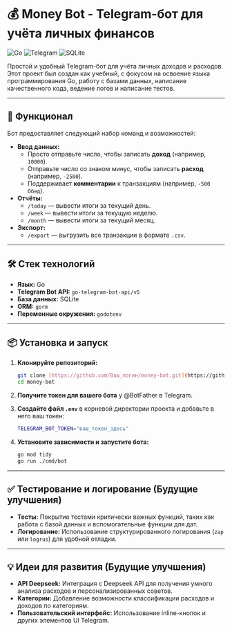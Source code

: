 # 💰 Money Bot - Telegram-бот для учёта личных финансов

![Go](https://img.shields.io/badge/go-%2300ADD8.svg?style=for-the-badge&logo=go&logoColor=white)
![Telegram](https://img.shields.io/badge/Telegram-26A5E4?style=for-the-badge&logo=telegram&logoColor=white)
![SQLite](https://img.shields.io/badge/sqlite-%2307405e.svg?style=for-the-badge&logo=sqlite&logoColor=white)

Простой и удобный Telegram-бот для учёта личных доходов и расходов. Этот проект был создан как учебный, с фокусом на освоение языка программирования Go, работу с базами данных, написание качественного кода, ведение логов и написание тестов.

---

## 🚀 Функционал

Бот предоставляет следующий набор команд и возможностей:

* **Ввод данных:**
    * Просто отправьте число, чтобы записать **доход** (например, `10000`).
    * Отправьте число со знаком минус, чтобы записать **расход** (например, `-2500`).
    * Поддерживает **комментарии** к транзакциям (например, `-500 Обед`).
* **Отчёты:**
    * `/today` — вывести итоги за текущий день.
    * `/week` — вывести итоги за текущую неделю.
    * `/month` — вывести итоги за текущий месяц.
* **Экспорт:**
    * `/export` — выгрузить все транзакции в формате `.csv`.

---

## 🛠️ Стек технологий

* **Язык:** Go
* **Telegram Bot API:** `go-telegram-bot-api/v5`
* **База данных:** SQLite
* **ORM:** `gorm`
* **Переменные окружения:** `godotenv`

---

## 📦 Установка и запуск

1.  **Клонируйте репозиторий:**
    ```bash
    git clone [https://github.com/Ваш_логин/money-bot.git](https://github.com/Ваш_логин/money-bot.git)
    cd money-bot
    ```

2.  **Получите токен для вашего бота** у @BotFather в Telegram.

3.  **Создайте файл `.env`** в корневой директории проекта и добавьте в него ваш токен:
    ```bash
    TELEGRAM_BOT_TOKEN="ваш_токен_здесь"
    ```

4.  **Установите зависимости и запустите бота:**
    ```bash
    go mod tidy
    go run ./cmd/bot
    ```

---

## ✅ Тестирование и логирование (Будущие улучшения)

* **Тесты:** Покрытие тестами критически важных функций, таких как работа с базой данных и вспомогательные функции для дат.
* **Логирование:** Использование структурированного логирования (`zap` или `logrus`) для удобной отладки.

---

## 💡 Идеи для развития (Будущие улучшения)

* **API Deepseek:** Интеграция с Deepseek API для получения умного анализа расходов и персонализированных советов.
* **Категории:** Добавление возможности классификации расходов и доходов по категориям.
* **Пользовательский интерфейс:** Использование inline-кнопок и других элементов UI Telegram.

